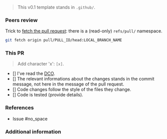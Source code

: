 > This v0.1 template stands in `.github/`.

### Peers review

Trick to [fetch the pull request](https://help.github.com/articles/checking-out-pull-requests-locally): there is a (read-only) `refs/pull/` namespace.

``` bash
git fetch origin pull/PULL_ID/head:LOCAL_BRANCH_NAME
```

### This PR

> Add character 'x': `[x]`.

- [] I've read the [DCO](http://www.offlineimap.org/doc/dco.html).
- [] The relevant informations about the changes stands in the commit message, not here in the message of the pull request.
- [] Code changes follow the style of the files they change.
- [] Code is tested (provide details).

### References

- Issue #no_space

### Additional information


